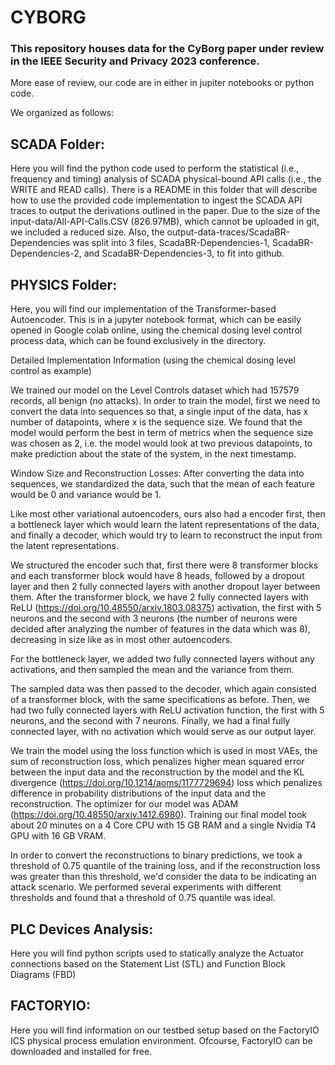 # CYBORG 
### This repository houses data for the CyBorg paper under review in the IEEE Security and Privacy 2023 conference. 

More ease of review, our code are in either in jupiter notebooks or python code. 


We organized as follows:

## SCADA Folder: 
Here you will find the python code used to perform the statistical (i.e., frequency and timing) analysis of SCADA physical-bound API calls (i.e., the WRITE and READ calls). There is a README in this folder that will describe how to use the provided code implementation to ingest the SCADA API traces to output the derivations outlined in the paper.  Due to the size of the input-data/All-API-Calls.CSV (826.97MB), which cannot be uploaded in git, we included a reduced size. Also, the output-data-traces/ScadaBR-Dependencies was split into 3 files, ScadaBR-Dependencies-1, ScadaBR-Dependencies-2, and ScadaBR-Dependencies-3, to fit into github. 

## PHYSICS Folder: 
Here, you will find our implementation of the Transformer-based Autoencoder. This is in a jupyter notebook format, which can be easily opened in Google colab online, using the chemical dosing level control process data, which can be found exclusively in the directory. 

Detailed Implementation Information (using the chemical dosing level control as example)

We trained our model on the Level Controls dataset which had 157579 records, all benign (no attacks). In order to train the model, first we need to convert the data into sequences so that, a single input of the data, has x number of datapoints, where x is the sequence size. We found that the model would perform the best in term of metrics when the sequence size was chosen as 2, i.e. the model would look at two previous datapoints, to make prediction about the state of the system, in the next timestamp.

Window Size and Reconstruction Losses:
After converting the data into sequences, we standardized the data, such that the mean of each feature would be 0 and variance would be 1.

Like most other variational autoencoders, ours also had a encoder first, then a bottleneck layer which would learn the latent representations of the data, and finally a decoder, which would try to learn to reconstruct the input from the latent representations. 

We structured the encoder such that, first there were 8 transformer blocks and each transformer block would have 8 heads, followed by a dropout layer and then 2 fully connected layers with another dropout layer between them.  After the transformer block, we have 2 fully connected layers with ReLU (https://doi.org/10.48550/arxiv.1803.08375) activation, the first with 5 neurons and the second with 3 neurons (the number of neurons were decided after analyzing the number of features in the data which was 8), decreasing in size like as in most other autoencoders. 

For the bottleneck layer, we added two fully connected layers without any activations, and then sampled the mean and the variance from them. 

The sampled data was then passed to the decoder, which again consisted of a transformer block, with the same specifications as before. Then, we had two fully connected layers with ReLU activation function, the first with 5 neurons, and the second with 7 neurons. Finally, we had a final fully connected layer, with no activation which would serve as our output layer.

We train the model using the loss function which is used in most VAEs, the sum of reconstruction loss, which penalizes higher mean squared error between the input data and the reconstruction by the model and the KL divergence (https://doi.org/10.1214/aoms/1177729694) loss which penalizes difference in probability distributions of the input data and the reconstruction. The optimizer for our model was ADAM (https://doi.org/10.48550/arxiv.1412.6980). Training our final model took about 20 minutes on a 4 Core CPU with 15 GB RAM and a single Nvidia T4 GPU with 16 GB VRAM. 

In order to convert the reconstructions to binary predictions, we took a threshold of 0.75 quantile of the training loss, and if the reconstruction loss was greater than this threshold, we'd consider the data to be indicating an attack scenario. We performed several experiments with different thresholds and found that a threshold of 0.75 quantile was ideal.

## PLC Devices Analysis: 
Here you will find python scripts used to statically analyze the Actuator connections based on the Statement List (STL) and Function Block Diagrams (FBD)


## FACTORYIO: 
Here you will find information on our testbed setup based on the FactoryIO ICS physical process emulation environment. Ofcourse, FactoryIO can be downloaded and installed for free. 




